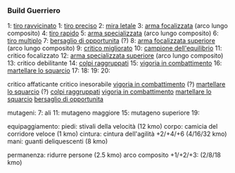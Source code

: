 ### Build Guerriero

1:  [tiro ravvicinato](https://golarion.altervista.org/wiki/Tiro_Ravvicinato)
1:  [tiro preciso](https://golarion.altervista.org/wiki/Tiro_Preciso)
2:  [mira letale](https://golarion.altervista.org/wiki/Mira_Letale)
3:  [arma focalizzata](https://golarion.altervista.org/wiki/Arma_Focalizzata) (arco lungo composito)
4:  [tiro rapido](https://golarion.altervista.org/wiki/Tiro_Rapido)
5:  [arma specializzata](https://golarion.altervista.org/wiki/Arma_Specializzata) (arco lungo composito)
6:  [tiro multiplo](https://golarion.altervista.org/wiki/Tiro_Multiplo)
7:  [bersaglio di opportunita](https://golarion.altervista.org/wiki/Bersaglio_di_Opportunit%C3%A0) (?)
8:  [arma focalizzata superiore](https://golarion.altervista.org/wiki/Arma_Focalizzata_Superiore) (arco lungo composito)
9:  [critico migliorato](https://golarion.altervista.org/wiki/Critico_Migliorato)
10: [campione dell'equilibrio](https://golarion.altervista.org/wiki/Campione_dell%27Equilibrio)
11: critico focalizzato
12: [arma specializzata superiore](https://golarion.altervista.org/wiki/Arma_Specializzata_Superiore) (arco lungo composito)
13: critico debilitante
14: [colpi raggruppati](https://golarion.altervista.org/wiki/Colpi_Raggruppati) 
15: [vigoria in combattimento](https://golarion.altervista.org/wiki/Vigoria_in_Combattimento)
16: [martellare lo squarcio](https://golarion.altervista.org/wiki/Martellare_lo_Squarcio)
17: 
18: 
19: 
20: 

critico affaticante
critico inesorabile
[vigoria in combattimento](https://golarion.altervista.org/wiki/Vigoria_in_Combattimento) (?)
[martellare lo squarcio](https://golarion.altervista.org/wiki/Martellare_lo_Squarcio) (?)
[colpi raggruppati](https://golarion.altervista.org/wiki/Colpi_Raggruppati)
[vigoria in combattimento](https://golarion.altervista.org/wiki/Vigoria_in_Combattimento)
[martellare lo squarcio](https://golarion.altervista.org/wiki/Martellare_lo_Squarcio)
[bersaglio di opportunita](https://golarion.altervista.org/wiki/Bersaglio_di_Opportunit%C3%A0)


mutageni:
7: ali
11: mutageno maggiore
15: mutageno superiore
19: 

equipaggiamento:
piedi: stivali della velocità (12 kmo)
corpo: camicia del corridore veloce (1 kmo)
cintura: cintura dell'agilità +2/+4/+6 (4/16/32 kmo)
mani: guanti deliquescenti (8 kmo)

permanenza: ridurre persone (2.5 kmo)
arco composito +1/+2/+3: (2/8/18 kmo)
